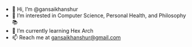 - 👋 Hi, I’m @gansaikhanshur
- 👀 I’m interested in Computer Science, Personal Health, and Philosophy 📚
- 🌱 I’m currently learning Hex Arch
- 📫 Reach me at gansaikhanshur@gmail.com

<!---
gansaikhanshur/gansaikhanshur is a ✨ special ✨ repository because its `README.md` (this file) appears on your GitHub profile.
You can click the Preview link to take a look at your changes.
--->
